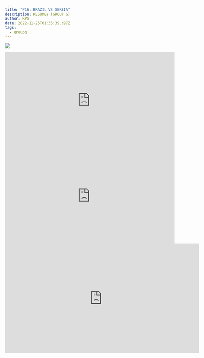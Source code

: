 ```yaml
---
title: "P16: BRAZIL VS SERBIA"
description: RESUMEN (GROUP G)
author: RPS
date: 2022-11-25T01:35:39.697Z
tags:
  - groupg
---
```

![](/static/img/22-11-24_15-59-13-817.jpg)

<iframe width="560" height="315" src="https://www.youtube-nocookie.com/embed/MyzP-r-2oSY" title="YouTube video player" frameborder="0" allow="accelerometer; autoplay; clipboard-write; encrypted-media; gyroscope; picture-in-picture" allowfullscreen></iframe>

<iframe width="560" height="315" src="https://www.youtube-nocookie.com/embed/K0_XKo9Qdm4" title="YouTube video player" frameborder="0" allow="accelerometer; autoplay; clipboard-write; encrypted-media; gyroscope; picture-in-picture" allowfullscreen></iframe>

<iframe width="640" height="360" frameborder="0" src="https://mega.nz/embed/2IQiBZbS#o-3I_DQ7bhSiydhe-YBSil1WpkOr7W7THFtab01HzRU" allowfullscreen ></iframe>
